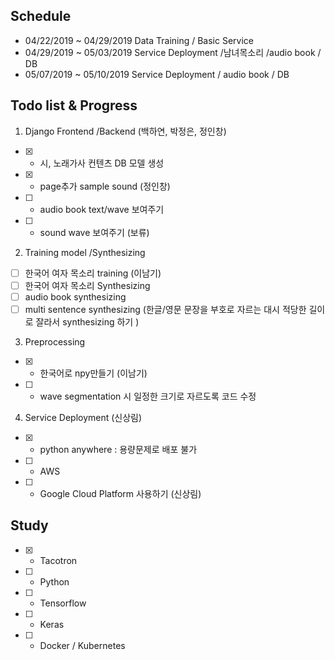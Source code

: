
## Schedule 
* 04/22/2019 ~ 04/29/2019 Data Training / Basic Service
* 04/29/2019 ~ 05/03/2019 Service Deployment /남녀목소리 /audio book / DB
* 05/07/2019 ~ 05/10/2019 Service Deployment / audio book / DB



## Todo list & Progress
1. Django Frontend /Backend (백하연, 박정은, 정인창)
- [X] * 시, 노래가사 컨텐츠 DB 모델 생성
- [X] * page추가 sample sound (정인창)
- [ ] * audio book text/wave 보여주기
- [ ] * sound wave 보여주기 (보류)


2. Training model /Synthesizing
- [ ] 한국어 여자 목소리 training (이남기)
- [ ] 한국어 여자 목소리 Synthesizing
- [ ] audio book synthesizing
- [ ] multi sentence synthesizing (한글/영문 문장을 부호로 자르는 대시 적당한 길이로 잘라서 synthesizing 하기 ) 

3. Preprocessing 
- [X] * 한국어로 npy만들기 (이남기)
- [ ] * wave segmentation 시 일정한 크기로 자르도록 코드 수정

4. Service Deployment (신상림)
- [X] * python anywhere : 용량문제로 배포 불가
- [ ] * AWS
- [ ] * Google Cloud Platform 사용하기 (신상림)


## Study
- [X] * Tacotron
- [ ] * Python
- [ ] * Tensorflow
- [ ] * Keras
- [ ] * Docker / Kubernetes
